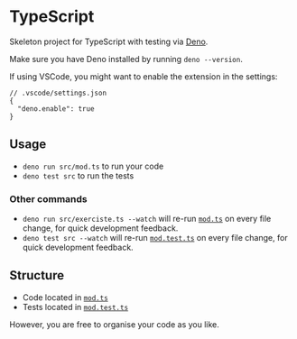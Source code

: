 # TypeScript

Skeleton project for TypeScript with testing via [Deno](https://deno.land/).

Make sure you have Deno installed by running `deno --version`.

If using VSCode, you might want to enable the extension in the settings:

```jsonc
// .vscode/settings.json
{
  "deno.enable": true
}
```

## Usage

- `deno run src/mod.ts` to run your code
- `deno test src` to run the tests

### Other commands

- `deno run src/exerciste.ts --watch` will re-run [`mod.ts`](./src/mod.ts) on every
  file change, for quick development feedback.
- `deno test src --watch` will re-run [`mod.test.ts`](./src/mod.test.ts) on every file
  change, for quick development feedback.

## Structure

- Code located in [`mod.ts`](./src/mod.ts)
- Tests located in [`mod.test.ts`](./src/mod.test.ts)

However, you are free to organise your code as you like.
